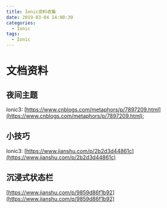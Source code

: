 ```yaml
---
title: Ionic资料收集
date: 2019-03-04 14:00:39
categories:
  - Ionic
tags:
  - Ionic
---
```


# 文档资料

## 夜间主题

Ionic3: [https://www.cnblogs.com/metaphors/p/7897209.html](https://www.cnblogs.com/metaphors/p/7897209.html);

## 小技巧

Ionic3: [https://www.jianshu.com/p/2b2d3d44861c](https://www.jianshu.com/p/2b2d3d44861c)

## 沉浸式状态栏

[https://www.jianshu.com/p/9859d86f1b92](https://www.jianshu.com/p/9859d86f1b92)